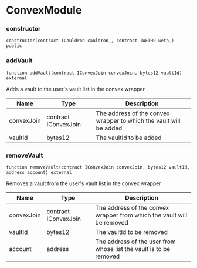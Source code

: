 # ConvexModule

### constructor

```solidity
constructor(contract ICauldron cauldron_, contract IWETH9 weth_) public
```

### addVault

```solidity
function addVault(contract IConvexJoin convexJoin, bytes12 vaultId) external
```

Adds a vault to the user's vault list in the convex wrapper

| Name | Type | Description |
| ---- | ---- | ----------- |
| convexJoin | contract IConvexJoin | The address of the convex wrapper to which the vault will be added |
| vaultId | bytes12 | The vaultId to be added |

### removeVault

```solidity
function removeVault(contract IConvexJoin convexJoin, bytes12 vaultId, address account) external
```

Removes a vault from the user's vault list in the convex wrapper

| Name | Type | Description |
| ---- | ---- | ----------- |
| convexJoin | contract IConvexJoin | The address of the convex wrapper from which the vault will be removed |
| vaultId | bytes12 | The vaultId to be removed |
| account | address | The address of the user from whose list the vault is to be removed |

